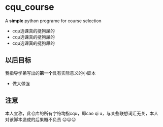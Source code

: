 # cqu_course
A **simple** python programe for course selection

* cqu选课真的挺狗屎的
* cqu选课真的挺狗屎的
* cqu选课真的挺狗屎的

## 以后目标
我指导学弟写出的**第一个**具有实际意义的小脚本
* 做大做强

## **注意**
本人宣称，此仓库的所有字符均指cqu，即cao qi u，与某些联想词汇无关，本人对该脚本造成的后果概不负责
😉😉😉
